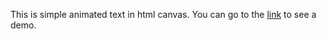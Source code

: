 This is simple animated text in html canvas. You can go to the [link](https://honcaharoyara.github.io/canvas-text-animation/) to see a demo.
